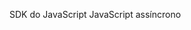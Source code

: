 SDK do JavaScript
JavaScript assíncrono
<script>
  window.fbAsyncInit = function() {
    FB.init({
      appId            : '980766987152980',
      autoLogAppEvents : true,
      xfbml            : true,
      version          : 'v23.0'
    });
  };

  // Load the JavaScript SDK asynchronously
  (function (d, s, id) {
    var js, fjs = d.getElementsByTagName(s)[0];
    if (d.getElementById(id)) return;
    js = d.createElement(s); js.id = id;
    js.src = "https://connect.facebook.net/en_US/sdk.js";
    fjs.parentNode.insertBefore(js, fjs);
  }(document, 'script', 'facebook-jssdk'));
</script>
